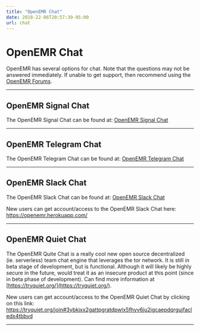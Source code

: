 ```yaml
---
title: "OpenEMR Chat"
date: 2018-22-06T20:57:39-05:00
url: chat
---
```


# OpenEMR Chat

OpenEMR has several options for chat. Note that the questions may not be answered immediately. If unable to get support, then recommend using the [OpenEMR Forums](https://community.open-emr.org/).

---
## OpenEMR Signal Chat

The OpenEMR Signal Chat can be found at: [OpenEMR Signal Chat](https://signal.group/#CjQKIHmRHO3P7yGsbw2Vx5ysi_0TA6C594wnL726i31_WsLQEhA41Wyx94Ybrvu5cKoXWL17)

---
## OpenEMR Telegram Chat

The OpenEMR Telegram Chat can be found at: [OpenEMR Telegram Chat](https://t.me/openemr)

---
## OpenEMR Slack Chat

The OpenEMR Slack Chat can be found at: [OpenEMR Slack Chat](https://openemr.slack.com/)

New users can get account/access to the OpenEMR Slack Chat here: https://openemr.herokuapp.com/

---

## OpenEMR Quiet Chat

The OpenEMR Quite Chat is a really cool new open source decentralized (ie. serverless) team chat engine that leverages the tor network. It is still in beta stage of development, but is functional. Although it will likely be highly secure in the future, would treat it as an insecure product at this point (since in beta phase of development). Can find more information at [https://tryquiet.org/](https://tryquiet.org/).

New users can get account/access to the OpenEMR Quiet Chat by clicking on this link: https://tryquiet.org/join#3ybkjxx2gattpgratdpwlx5fhyv6ju2jgcaepdqrgujfacledx4tbbyd

---
<br><br>

